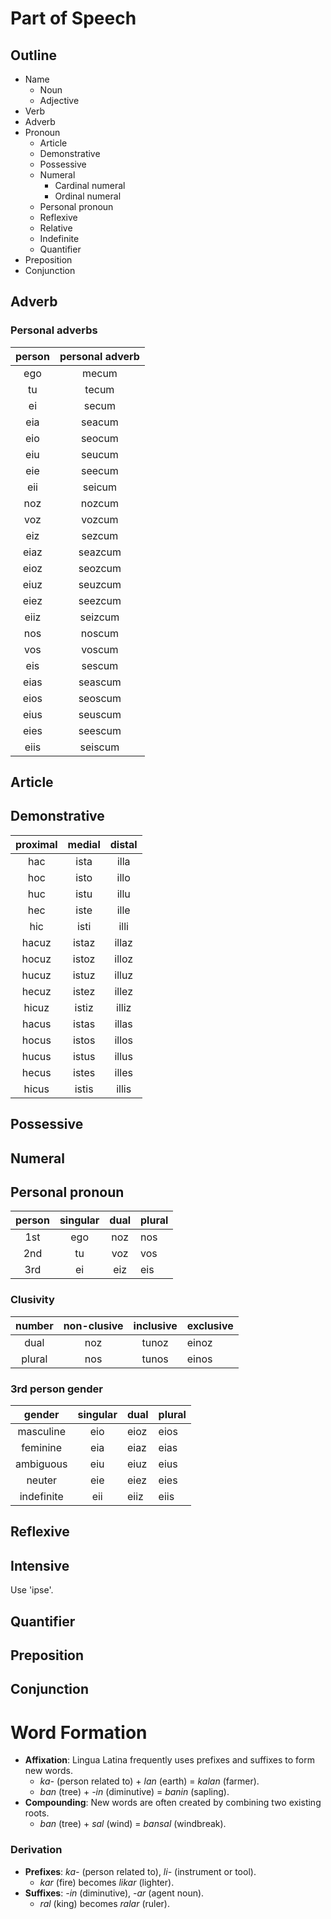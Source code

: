 # Part of Speech

## Outline
- Name
	- Noun
	- Adjective
- Verb
- Adverb
- Pronoun
	- Article
	- Demonstrative
	- Possessive
	- Numeral
		- Cardinal numeral
		- Ordinal numeral
	- Personal pronoun
	- Reflexive
	- Relative
	- Indefinite
	- Quantifier
- Preposition
- Conjunction

## Adverb

### Personal adverbs

| person | personal adverb |
|:------:|:---------------:|
|  ego   |      mecum      |
|   tu   |      tecum      |
|   ei   |      secum      |
|  eia   |     seacum      |
|  eio   |     seocum      |
|  eiu   |     seucum      |
|  eie   |     seecum      |
|  eii   |     seicum      |
|  noz   |     nozcum      |
|  voz   |     vozcum      |
|  eiz   |     sezcum      |
|  eiaz  |     seazcum     |
|  eioz  |     seozcum     |
|  eiuz  |     seuzcum     |
|  eiez  |     seezcum     |
|  eiiz  |     seizcum     |
|  nos   |     noscum      |
|  vos   |     voscum      |
|  eis   |     sescum      |
|  eias  |     seascum     |
|  eios  |     seoscum     |
|  eius  |     seuscum     |
|  eies  |     seescum     |
|  eiis  |     seiscum     |

## Article

## Demonstrative

| proximal | medial | distal |
|:--------:|:------:|:------:|
|   hac    |  ista  |  illa  |
|   hoc    |  isto  |  illo  |
|   huc    |  istu  |  illu  |
|   hec    |  iste  |  ille  |
|   hic    |  isti  |  illi  |
|  hacuz   | istaz  | illaz  |
|  hocuz   | istoz  | illoz  |
|  hucuz   | istuz  | illuz  |
|  hecuz   | istez  | illez  |
|  hicuz   | istiz  | illiz  |
|  hacus   | istas  | illas  |
|  hocus   | istos  | illos  |
|  hucus   | istus  | illus  |
|  hecus   | istes  | illes  |
|  hicus   | istis  | illis  | 

## Possessive

## Numeral

## Personal pronoun

| person | singular | dual | plural |
|:------:|:--------:|:----:| ------ |
|  1st   |   ego    | noz  | nos    |
|  2nd   |    tu    | voz  | vos    |
|  3rd   |    ei    | eiz  | eis    | 

### Clusivity

| number | non-clusive | inclusive | exclusive |
|:------:|:-----------:|:---------:| --------- |
|  dual  |     noz     |   tunoz   | einoz     |
| plural |     nos     |   tunos   | einos     | 

### 3rd person gender

|   gender   | singular | dual | plural |
|:----------:|:--------:| ---- | ------ |
| masculine  |   eio    | eioz | eios   |
|  feminine  |   eia    | eiaz | eias   |
| ambiguous  |   eiu    | eiuz | eius   |
|   neuter   |   eie    | eiez | eies   |
| indefinite |   eii    | eiiz | eiis   | 

## Reflexive

## Intensive

Use 'ipse'.

## Quantifier

## Preposition

## Conjunction

# Word Formation

- **Affixation**: Lingua Latina frequently uses prefixes and suffixes to form new words.
    - _ka-_ (person related to) + _lan_ (earth) = _kalan_ (farmer).
    - _ban_ (tree) + _-in_ (diminutive) = _banin_ (sapling).
- **Compounding**: New words are often created by combining two existing roots.
    - _ban_ (tree) + _sal_ (wind) = _bansal_ (windbreak).

### Derivation

- **Prefixes**: _ka-_ (person related to), _li-_ (instrument or tool).
    - _kar_ (fire) becomes _likar_ (lighter).
- **Suffixes**: _-in_ (diminutive), _-ar_ (agent noun).
    - _ral_ (king) becomes _ralar_ (ruler).

